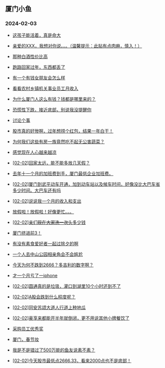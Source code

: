 ## 厦门小鱼 
### 2024-02-03

+ [这孩子能活着，真是命大](http://bbs.xmfish.com/read-htm-tid-18143380.html)

+ [亲爱的XXX，我想对你说。。。（温馨提示：此贴有点肉麻，慎入！）](http://bbs.xmfish.com/read-htm-tid-18143381.html)

+ [那种白酒性价比高](http://bbs.xmfish.com/read-htm-tid-18143393.html)

+ [跑路回家过年，东西都丢了](http://bbs.xmfish.com/read-htm-tid-18143500.html)

+ [有一个有钱女朋友会怎么样](http://bbs.xmfish.com/read-htm-tid-18143352.html)

+ [看看农村乡镇机关事业员工月收入](http://bbs.xmfish.com/read-htm-tid-18143472.html)

+ [为什么厦门人这么有钱？钱都是哪里来的？](http://bbs.xmfish.com/read-htm-tid-18143377.html)

+ [恐慌性下跌，接近底部，别说我没提醒你](http://bbs.xmfish.com/read-htm-tid-18143509.html)

+ [讨论个事](http://bbs.xmfish.com/read-htm-tid-18143502.html)

+ [股市真的好惨啊，过年想捞个红包，结果一年白干！](http://bbs.xmfish.com/read-htm-tid-18143522.html)

+ [为何我们这些有房一族竟然吃不起无公害蔬菜？](http://bbs.xmfish.com/read-htm-tid-18143447.html)

+ [感觉现在人心越来越凉](http://bbs.xmfish.com/read-htm-tid-18143546.html)

+ [[02-02]回家太远，能不能多放几天假？](http://bbs.xmfish.com/read-htm-tid-18143515.html)

+ [去年十一个月的加班费到手，厦门最低企业加班费。](http://bbs.xmfish.com/read-htm-tid-18143464.html)

+ [[02-02]厦门到武平动车开通，加到动车站以及候车时间，好像没比大巴车省多少时间。大巴车还有吗](http://bbs.xmfish.com/read-htm-tid-18143481.html)

+ [[02-02]说说我一个月的收入和支出](http://bbs.xmfish.com/read-htm-tid-18143579.html)

+ [放假啦！放假啦！好像更忙。。。](http://bbs.xmfish.com/read-htm-tid-18143512.html)

+ [[02-02]亲们~~现在大家洗一次头~~多少钱](http://bbs.xmfish.com/read-htm-tid-18143513.html)

+ [厦门挤进前3！](http://bbs.xmfish.com/read-htm-tid-18143648.html)

+ [有没有素食爱好者一起过除夕的啊](http://bbs.xmfish.com/read-htm-tid-18143541.html)

+ [一个人去中山公园相亲角会不会尴尬](http://bbs.xmfish.com/read-htm-tid-18143538.html)

+ [今天为何不跌到2666？多吉利的数字啊？](http://bbs.xmfish.com/read-htm-tid-18143598.html)

+ [才一个月亏了一iphone](http://bbs.xmfish.com/read-htm-tid-18143637.html)

+ [[02-02]圆通真的是垃圾，灌口到湖里10个小时还到不了](http://bbs.xmfish.com/read-htm-tid-18143559.html)

+ [[02-02]A股会跌到什么程度呢？](http://bbs.xmfish.com/read-htm-tid-18143517.html)

+ [[02-02]同安苏颂大道人行道上种地瓜](http://bbs.xmfish.com/read-htm-tid-18143544.html)

+ [[02-02]豪享来都能开半年就倒闭，更不用说其他小牌餐饮了](http://bbs.xmfish.com/read-htm-tid-18143576.html)

+ [采购员工优秀奖](http://bbs.xmfish.com/read-htm-tid-18143635.html)

+ [厦门，春节妆](http://bbs.xmfish.com/read-htm-tid-18143620.html)

+ [我是不是错过了500万能的鱼友说素不素？](http://bbs.xmfish.com/read-htm-tid-18143657.html)

+ [[02-02]今天股市最低点2666.33，看来2000点也不是底部！](http://bbs.xmfish.com/read-htm-tid-18143581.html)

